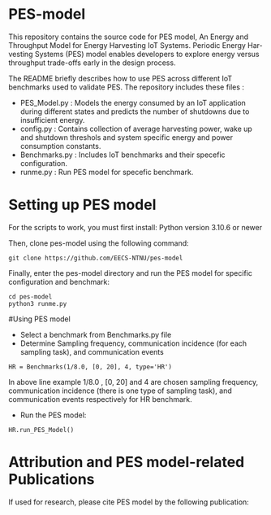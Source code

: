 # PES-model

This repository contains the source code for PES model, An Energy and Throughput Model for Energy Harvesting IoT Systems. Periodic Energy Har-
vesting Systems (PES) model enables developers to explore energy versus throughput trade-offs early in the design process.

The README briefly describes how to use PES across different IoT benchmarks used to validate PES. The repository includes these files :
- PES_Model.py : Models the energy consumed by an IoT application during different states and predicts the number of shutdowns due to insufficient energy.
- config.py : Contains collection of average harvesting power, wake up and shutdown threshols and system specific energy and power consumption constants.
- Benchmarks.py : Includes IoT benchmarks and their specefic configuration. 
- runme.py : Run PES model for specefic benchmark.

# Setting up PES model

For the scripts to work, you must first install:
Python version 3.10.6 or newer

Then, clone pes-model using the following command:
```
git clone https://github.com/EECS-NTNU/pes-model
```

Finally, enter the pes-model directory and run the PES model for specific configuration and benchmark:
```
cd pes-model
python3 runme.py
```
#Using PES model
* Select a benchmark from Benchmarks.py file
* Determine Sampling frequency, communication incidence (for each sampling task), and communication events

```
HR = Benchmarks(1/8.0, [0, 20], 4, type='HR')
```
In above line example 1/8.0 , [0, 20] and 4 are chosen sampling frequency, communication incidence (there is one type of sampling task), and communication events respectively for HR benchmark.
* Run the PES model:
```
HR.run_PES_Model()
```

# Attribution and PES model-related Publications

If used for research, please cite PES model by the following publication: 
